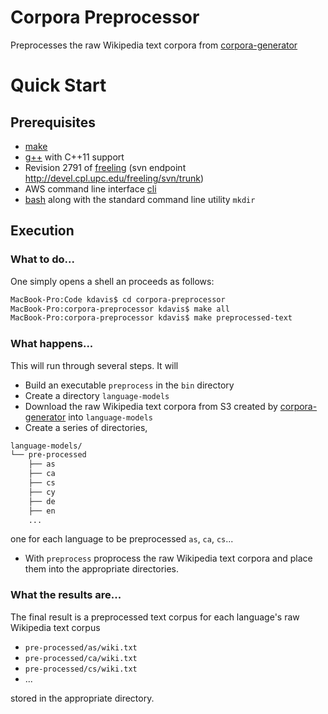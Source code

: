 # Corpora Preprocessor
Preprocesses the raw Wikipedia text corpora from [corpora-generator](https://github.com/kdavis-mozilla/corpora-generator)

# Quick Start

## Prerequisites

- [make](https://www.gnu.org/software/make/)
- [g++](https://gcc.gnu.org/) with C++11 support
- Revision 2791 of [freeling](http://nlp.lsi.upc.edu/freeling/) (svn endpoint http://devel.cpl.upc.edu/freeling/svn/trunk)
- AWS command line interface [cli](https://aws.amazon.com/cli/)
- [bash](http://www.gnu.org/software/bash/) along with the standard command line utility `mkdir`

## Execution

### What to do...

One simply opens a shell an proceeds as follows:
```bash
MacBook-Pro:Code kdavis$ cd corpora-preprocessor
MacBook-Pro:corpora-preprocessor kdavis$ make all
MacBook-Pro:corpora-preprocessor kdavis$ make preprocessed-text
```

### What happens...

This will run through several steps. It will

* Build an executable `preprocess` in the `bin` directory
* Create a directory `language-models`
* Download the raw Wikipedia text corpora from S3 created by [corpora-generator](https://github.com/kdavis-mozilla/corpora-generator) into `language-models`
* Create a series of directories,
```bash
language-models/
└── pre-processed
    ├── as
    ├── ca
    ├── cs
    ├── cy
    ├── de
    ├── en
    ...
```
one for each language to be preprocessed `as`, `ca`, `cs`...
* With `preprocess` proprocess the raw Wikipedia text corpora and place them into the appropriate directories.

### What the results are...

The final result is a preprocessed text corpus for each language's raw Wikipedia text corpus 
* `pre-processed/as/wiki.txt`
* `pre-processed/ca/wiki.txt`
* `pre-processed/cs/wiki.txt`
* ...

stored in the appropriate directory.
